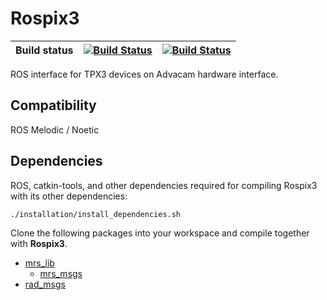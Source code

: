 # Rospix3

| Build status | [![Build Status](https://github.com/rospix/rospix3/workflows/Melodic/badge.svg)](https://github.com/rospix/rospix3/actions) | [![Build Status](https://github.com/rospix/rospix3/workflows/Noetic/badge.svg)](https://github.com/rospix/rospix3/actions) |
|--------------|-----------------------------------------------------------------------------------------------------------------------------|----------------------------------------------------------------------------------------------------------------------------|

ROS interface for TPX3 devices on Advacam hardware interface.

## Compatibility

ROS Melodic / Noetic

## Dependencies

ROS, catkin-tools, and other dependencies required for compiling Rospix3 with its other dependencies:
```bash
./installation/install_dependencies.sh
```

Clone the following packages into your workspace and compile together with **Rospix3**.

* [mrs_lib](https://github.com/ctu-mrs/mrs_lib)
  * [mrs_msgs](https://github.com/ctu-mrs/mrs_msgs)
* [rad_msgs](https://github.com/rospix/rad_msgs)
